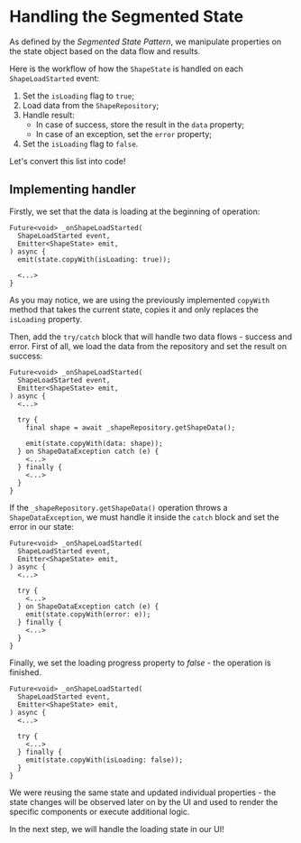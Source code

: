 # Handling the Segmented State

As defined by the _Segmented State Pattern_, we manipulate properties on the state object based on the data flow and results.

Here is the workflow of how the `ShapeState` is handled on each `ShapeLoadStarted` event:

1. Set the `isLoading` flag to `true`;
2. Load data from the `ShapeRepository`;
3. Handle result:
   - In case of success, store the result in the `data` property;
   - In case of an exception, set the `error` property;
4. Set the `isLoading` flag to `false`.

Let's convert this list into code!

## Implementing handler

Firstly, we set that the data is loading at the beginning of operation:

```
Future<void> _onShapeLoadStarted(
  ShapeLoadStarted event,
  Emitter<ShapeState> emit,
) async {
  emit(state.copyWith(isLoading: true));

  <...>
}
```

As you may notice, we are using the previously implemented `copyWith` method that takes the current state, copies it and only replaces the `isLoading` property.

Then, add the `try/catch` block that will handle two data flows - success and error. First of all, we load the data from the repository and set the result on success:

```
Future<void> _onShapeLoadStarted(
  ShapeLoadStarted event,
  Emitter<ShapeState> emit,
) async {
  <...>

  try {
    final shape = await _shapeRepository.getShapeData();

    emit(state.copyWith(data: shape));
  } on ShapeDataException catch (e) {
    <...>
  } finally {
    <...>
  }
}
```

If the `_shapeRepository.getShapeData()` operation throws a `ShapeDataException`, we must handle it inside the `catch` block and set the error in our state:

```
Future<void> _onShapeLoadStarted(
  ShapeLoadStarted event,
  Emitter<ShapeState> emit,
) async {
  <...>

  try {
    <...>
  } on ShapeDataException catch (e) {
    emit(state.copyWith(error: e));
  } finally {
    <...>
  }
}
```

Finally, we set the loading progress property to _false_ - the operation is finished.

```
Future<void> _onShapeLoadStarted(
  ShapeLoadStarted event,
  Emitter<ShapeState> emit,
) async {
  <...>

  try {
    <...>
  } finally {
    emit(state.copyWith(isLoading: false));
  }
}
```

We were reusing the same state and updated individual properties - the state changes will be observed later on by the UI and used to render the specific components or execute additional logic.

In the next step, we will handle the loading state in our UI!
